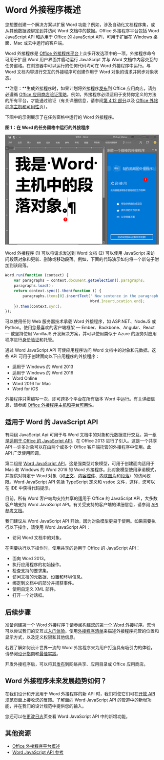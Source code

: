 
# <a name="word-add-ins-overview"></a>Word 外接程序概述

您想要创建一个解决方案以扩展 Word 功能？例如，涉及自动化文档程序集，或从其他数据源绑定到并访问 Word 文档中的数据。Office 外接程序平台包括 Word JavaScript API 和适用于 Office 的 JavaScript API，可用于扩展在 Windows 桌面、Mac 或云中运行的客户端。

Word 外接程序是 [Office 外接程序平台](../overview/office-add-ins.md)上众多开发选项中的一项。外接程序命令可用于扩展 Word 用户界面并启动运行 JavaScript 并与 Word 文档中内容交互的任务窗格。在浏览器中可以运行的任何代码均可在 Word 外接程序中运行。与 Word 文档内容进行交互的外接程序可创建作用于 Word 对象的请求并同步对象状态。 

>
  **注意：**生成外接程序时，如果计划将外接程序[发布](../publish/publish.md)到 Office 应用商店，请务必遵循 [Office 应用商店验证策略](https://msdn.microsoft.com/en-us/library/jj220035.aspx)。例如，外接程序必须适用于支持你定义的方法的所有平台，才能通过验证（有关详细信息，请参阅[第 4.12 部分](https://msdn.microsoft.com/en-us/library/jj220035.aspx#Anchor_3)以及 [Office 外接程序主机和可用性](https://dev.office.com/add-in-availability)页）。

下图中的示例展示了在任务窗格中运行的 Word 外接程序。

**图 1：在 Word 的任务窗格中运行的外接程序**

![在 Word 的任务窗格中运行的外接程序](../images/WordAddinShowHostClient.png)

Word 外接程序 (1) 可以将请求发送到 Word 文档 (2) 可以使用 JavaScript 来访问段落对象和更新、删除或移动段落。例如，下面的代码演示如何将一个新句子附加到该段落。

```js
Word.run(function (context) {
    var paragraphs = context.document.getSelection().paragraphs;
    paragraphs.load();
    return context.sync().then(function () {
        paragraphs.items[0].insertText(' New sentence in the paragraph.',
                                       Word.InsertLocation.end);
    }).then(context.sync);
});

```

可以使用任何 Web 服务器技术承载 Word 外接程序，如 ASP.NET、NodeJS 或 Python。使用您最喜欢的客户端框架 — Ember、Backbone、Angular、React — 或坚持使用 VanillaJS 开发解决方案，并可以使用类似于 Azure 的服务对应用程序进行[身份验证](../develop/use-the-oauth-authorization-framework-in-an-office-add-in.md)和托管。

通过 Word JavaScript API 可使应用程序访问 Word 文档中的对象和元数据。这些 API 可用于创建面向以下应用程序的外接程序：

* 适用于 Windows 的 Word 2013
* 适用于 Windows 的 Word 2016
* Word Online
* Word 2016 for Mac
* Word for iOS

外接程序只需编写一次，即可跨多个平台在所有版本 Word 中运行。有关详细信息，请参阅 [Office 外接程序主机和平台可用性](https://dev.office.com/add-in-availability)。

## <a name="javascript-apis-for-word"></a>适用于 Word 的 JavaScript API

有两组 JavaScript Api 可用于与 Word 文档中的对象和元数据进行交互。第一组是[适用于 Office 的 JavaScript API](https://dev.office.com/reference/add-ins/javascript-api-for-office?product=word)，在 Office 2013 进行了引入。这是一个共享 API --许多对象可以在由两个或多个 Office 客户端托管的外接程序中使用。此 API 广泛使用回调。 

第二组是 [Word JavaScript API](http://dev.office.com/reference/add-ins/word/word-add-ins-reference-overview)。这是强类型对象模型，可用于创建面向适用于 Mac 和 Windows 的 Word 2016 的 Word 外接程序。此对象模型使用承诺模式，并提供对特定于 Word 对象（如[正文](http://dev.office.com/reference/add-ins/word/body)、[内容控件](http://dev.office.com/reference/add-ins/word/contentcontrol)、[内联图片](http://dev.office.com/reference/add-ins/word/inlinepicture)和[段落](http://dev.office.com/reference/add-ins/word/paragraph)）的访问权限。Word JavaScript API 包括 TypeScript 定义和 vsdoc 文件，这样，您可以在 IDE 中获得代码提示。

目前，所有 Word 客户端均支持共享的适用于 Office 的 JavaScript API，大多数客户端支持 Word JavaScript API。有关受支持的客户端的详细信息，请参阅 [API 参考文档](https://dev.office.com/reference/add-ins/javascript-api-for-office?product=word)。

我们建议从 Word JavaScript API 开始，因为对象模型更易于使用。如果需要执行以下操作，请使用 Word JavaScript API：

* 访问 Word 文档中的对象。

在需要执行以下操作时，使用共享的适用于 Office 的 JavaScript API：

* 面向 Word 2013。
* 执行应用程序的初始操作。
* 检查支持的要求集。
* 访问文档的元数据、设置和环境信息。
* 绑定到文档中的部分并捕获事件。
* 使用自定义 XML 部件。
* 打开一个对话框。

## <a name="next-steps"></a>后续步骤

准备创建第一个 Word 外接程序？请参阅[构建您的第一个 Word 外接程序](word-add-ins.md)。您也可以尝试我们的交互式[入门体验](http://dev.office.com/getting-started/addins?product=Word)。使用[外接程序清单](../overview/add-in-manifests.md)来描述外接程序托管的位置和显示方式，以及定义权限和其他信息。

若要了解如何设计世界一流的 Word 外接程序来为用户打造具有吸引力的体验，请参阅[设计指南](../design/add-in-design.md)和[最佳实践](../design/add-in-development-best-practices.md)。

开发外接程序后，可以将其[发布](../publish/publish.md)到网络共享、应用目录或 Office 应用商店。

## <a name="whats-coming-up-for-word-add-ins"></a>Word 外接程序未来发展趋势如何？

在我们设计和开发用于 Word 外接程序的新 API 时，我们将使它们可在[开放 API 规范](http://dev.office.com/reference/add-ins/openspec)页面上接收您的反馈。了解面向 Word JavaScript API 的管道中的新增功能，并在我们的设计规范中提供您的输入。

您还可以在[更改日志](http://dev.office.com/changelog)页查看 Word JavaScript API 中的新增功能。

## <a name="additional-resources"></a>其他资源

* [Office 外接程序平台概述](../overview/office-add-ins.md)
* [Word JavaScript API 参考](http://dev.office.com/reference/add-ins/word/word-add-ins-reference-overview)

